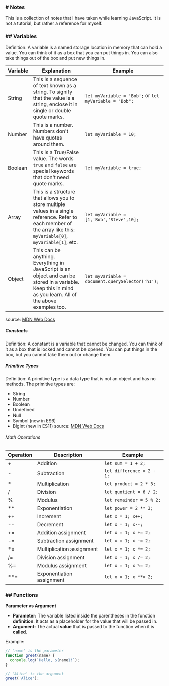 ### # Notes
This is a collection of notes that I have taken while learning JavaScript. It is not a tutorial, but rather a reference for myself.

### ## Variables

Definition: A variable is a named storage location in memory that can hold a value. You can think of it as a box that you can put things in. You can also take things out of the box and put new things in.

| Variable | Explanation | Example |
|---|---|---|
| String | This is a sequence of text known as a string. To signify that the value is a string, enclose it in single or double quote marks. | `let myVariable = 'Bob';` or `let myVariable = "Bob";` |
| Number | This is a number. Numbers don't have quotes around them. | `let myVariable = 10;` |
| Boolean | This is a True/False value. The words `true` and `false` are special keywords that don't need quote marks. | `let myVariable = true;` |
| Array | This is a structure that allows you to store multiple values in a single reference. Refer to each member of the array like this: `myVariable[0]`, `myVariable[1]`, etc. | `let myVariable = [1,'Bob','Steve',10];` |
| Object | This can be anything. Everything in JavaScript is an object and can be stored in a variable. Keep this in mind as you learn. All of the above examples too. | `let myVariable = document.querySelector('h1');` |

source: [MDN Web Docs](https://developer.mozilla.org/en-US/docs/Learn_web_development/Getting_started/Your_first_website/Adding_interactivity)


##### Constants 
Definition: A constant is a variable that cannot be changed. You can think of it as a box that is locked and cannot be opened. You can put things in the box, but you cannot take them out or change them.

##### Primitive Types

Definition: A primitive type is a data type that is not an object and has no methods. The primitive types are:
- String
- Number
- Boolean
- Undefined
- Null
- Symbol (new in ES6)
- BigInt (new in ES11)
source: [MDN Web Docs](https://developer.mozilla.org/en-US/docs/Web/JavaScript/Data_structures#primitive_values)


###### Math Operations
| Operation | Description | Example |
|---|---|---|
| + | Addition | `let sum = 1 + 2;` |
| - | Subtraction | `let difference = 2 - 1;` |
| * | Multiplication | `let product = 2 * 3;` |
| / | Division | `let quotient = 6 / 2;` |
| % | Modulus | `let remainder = 5 % 2;` |
| ** | Exponentiation | `let power = 2 ** 3;` |
| ++ | Increment | `let x = 1; x++;` |
| -- | Decrement | `let x = 1; x--;` |
| += | Addition assignment | `let x = 1; x += 2;` |
| -= | Subtraction assignment | `let x = 1; x -= 2;` |
| *= | Multiplication assignment | `let x = 1; x *= 2;` |
| /= | Division assignment | `let x = 1; x /= 2;` |
| %= | Modulus assignment | `let x = 1; x %= 2;` |
| **= | Exponentiation assignment | `let x = 1; x **= 2;` |

### ## Functions

**Parameter vs Argument**

*   **Parameter:** The variable listed inside the parentheses in the function **definition**. It acts as a placeholder for the value that will be passed in.
*   **Argument:** The actual **value** that is passed to the function when it is **called**.

Example:
```javascript
// 'name' is the parameter
function greet(name) {
  console.log(`Hello, ${name}!`);
}

// 'Alice' is the argument
greet('Alice'); 
